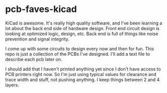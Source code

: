 # pcb-faves-kicad

KiCad is awesome. It's really high quality software, and I've been learning a lot about the back end side of hardware design. Front end circuit design is looking at optimized logic, design, etc. Back end is full of things like noise prevention and signal integrity.

I come up with some circuits to design every now and then for fun. This repo is just a collection of the PCBs I've designed. I'll add a text file to describe each pcb later on.

I should add that I haven't printed anything yet since I don't have access to PCB printers right now. So I'm just using typical values for clearance and trace width and stuff, not pushing anything. I keep things between 2 and 4 layers.
